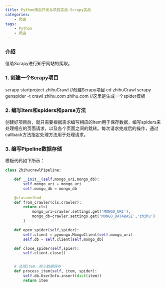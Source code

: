 ```yaml
---
title: Python爬虫开发与项目实战-Scrapy实战
categories:
    - 爬虫
tags:
    - Python
    - 爬虫
---
```


### 介绍

借助Scrapy进行知乎网站的爬取。

### 1. 创建一个Scrapy项目

scrapy startproject zhihuCrawl //创建Scrapy项目
cd zhihuCrawl 
scrapy genspider -t crawl zhihu.com zhihu.com  //这里是生成一个spider模板

### 2. 编写Item和spiders和parse方法

创建好项目后，就只需要根据需求编写相应的Item用于保存数据，编写spiders来处理相应的页面请求，以及各个页面之间的跳转。每次请求完成后的操作，通过callback方法指定处理方法用于处理请求。

### 3. 编写Pipeline数据存储

模板代码如下所示：
```python
class ZhihucrawlPipeline:

    def __init__(self,mongo_uri,mongo_db):
        self.mongo_uri = mongo_uri
        self.mongo_db = mongo_db

    @classmethod
    def from_crawler(cls,crawler):
        return cls(
            mongo_uri=crawler.settings.get('MONGO_URI'),
            mongo_db=crawler.settings.get('MONGO_DATABASE','zhihu')
        )

    def open_spider(self,spider):
        self.client = pymongo.MongoClient(self.mongo_uri)
        self.db = self.client[self.mongo_db]

    def close_spider(self,spier):
        self.client.close()


    # 处理item，用于数据保存
    def process_item(self, item, spider):
        self.db.UserInfo.insert(dict(item))
        return item

```